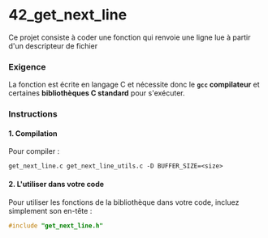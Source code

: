 # 42_get_next_line
Ce projet consiste à coder une fonction qui renvoie une ligne lue à partir d'un descripteur de fichier

### Exigence
La fonction est écrite en langage C et nécessite donc le **```gcc``` compilateur** et certaines **bibliothèques C standard** pour s'exécuter.

### Instructions
#### 1. Compilation
Pour compiler : 
```shell
get_next_line.c get_next_line_utils.c -D BUFFER_SIZE=<size>
```
#### 2. L'utiliser dans votre code
Pour utiliser les fonctions de la bibliothèque dans votre code, incluez simplement son en-tête : 
```C
#include "get_next_line.h"
```
